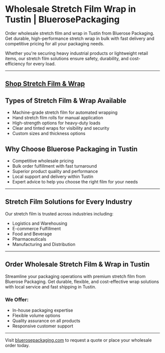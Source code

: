 # Wholesale Stretch Film Wrap in Tustin | BluerosePackaging

Order wholesale stretch film and wrap in Tustin from Bluerose Packaging. Get durable, high-performance stretch wrap in bulk with fast delivery and competitive pricing for all your packaging needs.

Whether you're securing heavy industrial products or lightweight retail items, our stretch film solutions ensure safety, durability, and cost-efficiency for every load.

---
[Shop Stretch Film & Wrap](https://www.bluerosepackaging.com/product-category/stock-products/stretch-film-stretch-wrap/)
---

## Types of Stretch Film & Wrap Available

- Machine-grade stretch film for automated wrapping  
- Hand stretch film rolls for manual application  
- High-strength options for heavy-duty loads  
- Clear and tinted wraps for visibility and security  
- Custom sizes and thickness options  

## Why Choose Bluerose Packaging in Tustin

- Competitive wholesale pricing  
- Bulk order fulfillment with fast turnaround  
- Superior product quality and performance  
- Local support and delivery within Tustin  
- Expert advice to help you choose the right film for your needs  

---

## Stretch Film Solutions for Every Industry

Our stretch film is trusted across industries including:

- Logistics and Warehousing  
- E-commerce Fulfillment  
- Food and Beverage  
- Pharmaceuticals  
- Manufacturing and Distribution  

---

## Order Wholesale Stretch Film & Wrap in Tustin

Streamline your packaging operations with premium stretch film from Bluerose Packaging. Get durable, flexible, and cost-effective wrap solutions with local service and fast shipping in Tustin.

### We Offer:

- In-house packaging expertise  
- Flexible volume options  
- Quality assurance on all products  
- Responsive customer support  

---

Visit [bluerosepackaging.com](https://www.bluerosepackaging.com) to request a quote or place your wholesale order today.

